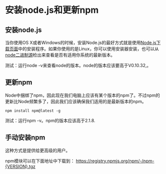 # 安装node.js和更新npm


## 安装node.js

当你使用OS X或者Windows的时候，安装Node.js的最好方式就是使用[Node.js下载页面](https://nodejs.org/en/download/)中的安装程序。如果你使用的是Linux，你可以使用安装器安装，也可以从[node二进制源](https://github.com/nodesource/distributions)检出来查看是否有适用你系统的最新版本。

测试：运行node -v来查看node的版本。node的版本应该要高于V0.10.32,。

## 更新npm

Node中捆绑了npm，因此现在我们电脑上应该有某个版本的npm了。不过npm的更新比Node频繁多了，因此我们应该确保我们适用的是最新版本的npm。

```npm install npm@latest -g```

测试：运行npm -v。npm的版本应该高于2.1.8.

## 手动安装npm

这种方式是提供给更高级的用户。

npm模块可以在下面地址中下载到：
https://registry.npmjs.org/npm/-/npm-{VERSION}.tgz